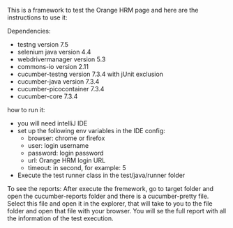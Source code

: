 This is a framework to test the Orange HRM page and here are the instructions to use it:

Dependencies:
- testng version 7.5
- selenium java version 4.4
- webdrivermanager version 5.3
- commons-io version 2.11
- cucumber-testng version 7.3.4 with jUnit exclusion
- cucumber-java version 7.3.4
- cucumber-picocontainer 7.3.4
- cucumber-core 7.3.4

how to run it: 
- you will need intelliJ IDE
- set up the following env variables in the IDE config:
  - browser: chrome or firefox
  - user: login username
  - password: login password
  - url: Orange HRM login URL
  - timeout: in second, for example: 5
- Execute the test runner class in the test/java/runner folder

To see the reports:
After execute the fremework, go to target folder and open the cucumber-reports folder and there is a cucumber-pretty file.
Select this file and open it in the explorer, that will take to you to the file folder and open that file with your browser.
You will se the full report with all the information of the test execution.
